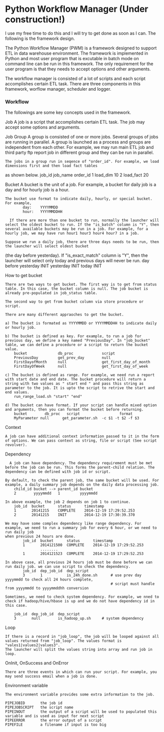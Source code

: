 Python Workflow Manager (Under construction!)
=====================

I use my free time to do this and I will try to get done as soon as I can. The following is the framework design. 

The Python Workflow Manager (PWM) is a framework designed to support ETL in data warehouse environment. The framework is implemented in Python and most user program that is excutable in batch mode on command line can be run in this framework. The only requirement for the user program is that they needs to accept options and other arguments. 

The workflow manager is consisted of a lot of scripts and each script accomplishes certain ETL task. There are three components in this framework, worflow manager, scheduler and logger.

### Workflow

The followings are some key concepts used in the framework.  

Job
    A job is a script that accomplishes certain ETL task. The job may accept some options and arguments. 

Job Group
    A group is consisted of one or more jobs. Several groups of jobs are running in parallel. A group is launched as a process and groups are independent from each other. For example, we may run main ETL job and third party ftp report job in different group and they can be run in parallel.

    The jobs in a group run in seqence of "order_id". For example, we load dimensions first and then load fact tables
as shown below.
    job_id  job_name    order_id
		1       load_dim    10
		2       load_fact   20

Bucket
    A bucket is the unit of a job. For example, a bucket for daily job is a day and for hourly job is a hour.

    The bucket use format to indicate daily, hourly, or special bucket. For example,
		    day:	YYYYMMDD
		    hour:	YYYYMMDDHH

	  If there are more than one bucket to run, normally the launcher will select the oldest bucket to run. If the "is_batch" column is "Y", then several available buckets may be run in a job. For example, for a hourly job, we may have run hour1 hour3 hour4 hour7 in a job.

    Suppose we run a daily job, there are three days needs to be run, then the launcher will select oldest bucket 
(the day before yesterday). If "is_exact_match" column is "Y", then the launcher will select only today and previous days will never be run. 
        day before yesterday	INIT
        yesterday             INIT
        today                 INIT

How to get bucket

    There are two ways to get bucket. The first way is to get from status table. In this case, the bucket column is null. The job bucket is already pre-populated in job_status table.

    The second way to get from bucket column via store procedure or script. 

    There are many different appraoches to get the bucket.
	
    a) The bucket is formated as YYYYMMDD or YYYYMMDDHH to indicate daily or hourly job. 

    b) The bucket is defined as key. For example, to run a job for previous day, we define a key named "PreviousDay". In "job_bucket" table, we can define a procedure or a script to return the bucket value.
        bucket              db_proc             script
        PreviousDay         get_prev_day        null
        FirstDayofMonth     null                get_first_day_of_month
        FirstDayOfWeek      null                get_first_day_of_week

    c) The bucket is defined as range. For example, we need run a report with start date and end date. The bucket procedure will return a string with two values as " start end " and pass this string as parameter to the job. It is upto the script to retrive the start and end values.  
        run_range_load.sh "start" "end"
	
    d) The bucket can have format. If your script can handle mixed option and arguments, then you can format the bucket before returning. 
        bucket		  db_proc	script				    format
        MyParameter	null	  get_parameter.sh	-c $1 -t $2 -f $3

Context
    
    A job can have additional context information passed to it in the form of options. We can pass context as string, file or script (See script revolver). 

Dependency

	  A job can have dependency. The dependency requirement must be met before the job can be run. This forms the parent-child relation. The dependency can be defined with job id or script. 

    By default, to check the parent job, the same bucket will be used. For example, a daily summary job depends on the daily data processing job. 
		child_id bucket --> parent_id bucket
		2        yyyymmdd	1         yyyymmdd

    In above example, the job 2 depends on job 1 to continue.
		job_id	bucket		status		timestamp
		1		20141215	COMPLETE	2014-12-19 17:29:52.253
		2		20141215	INIT		2014-12-19 17:30:39.370

	We may have some complex dependency like range dependency. For example, we need to run a summary job for every 6 hour, or we need to run daily job 
    when previous 24 hours are done. 
			job_id	bucket		status		timestamp
			1		2014121500	COMPLETE	2014-12-19 17:29:52.253
					........
			1		2014121523	COMPLETE	2014-12-19 17:29:52.253

    In above case, all previous 24 hours job must be done before we can run daily job. we can use script to check the dependency.
			job_id	dep_job_id	dep_script
			3		1			is_24h_done.sh		# use prev day yyyymmdd to check all 24 hours complete,
                                                    # script must handle from yyyymmdd to yyyymmddhh conversion

	Sometimes, we need to check system dependency. For example, we nned to check if hadoop/hive/hbase is up and we do not have dependency id in this case.

		job_id	dep_job_id	dep_script
		3		null		is_hadoop_up.sh		# system dependency

Loop 
	
    If there is a record in "job_loop", the job will be looped against all values returned from "job_loop". The values format is "vales1|values2|values3".  
	The launcher will split the values string into array and run job in loop.

OnInit, OnSuccess and OnError

    There are three events in which can run your script. For example, you may send success email when a job is done.

Environment variable

    The environment variable provides some extra information to the job.

    PIPEJOBID       the job id
    PIPEJOBSCRIPT   the script name
    PIPEINOUT       the output of a script will be used to populated this variable and is used as input for next script
    PIPEERROR       the error output of a script
    PIPEFILE        a filename if input is too big 

